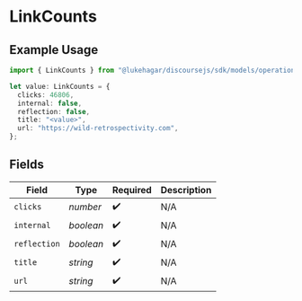 # LinkCounts

## Example Usage

```typescript
import { LinkCounts } from "@lukehagar/discoursejs/sdk/models/operations";

let value: LinkCounts = {
  clicks: 46806,
  internal: false,
  reflection: false,
  title: "<value>",
  url: "https://wild-retrospectivity.com",
};
```

## Fields

| Field              | Type               | Required           | Description        |
| ------------------ | ------------------ | ------------------ | ------------------ |
| `clicks`           | *number*           | :heavy_check_mark: | N/A                |
| `internal`         | *boolean*          | :heavy_check_mark: | N/A                |
| `reflection`       | *boolean*          | :heavy_check_mark: | N/A                |
| `title`            | *string*           | :heavy_check_mark: | N/A                |
| `url`              | *string*           | :heavy_check_mark: | N/A                |